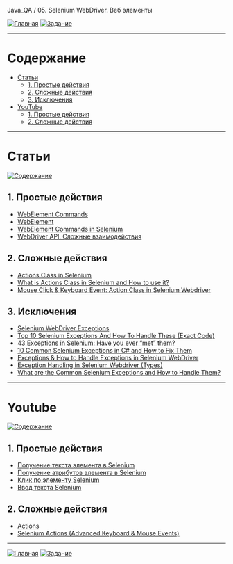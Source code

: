 Java_QA / 05. Selenium WebDriver. Веб элементы

[![Главная](https://img.shields.io/badge/-Главная-aaccee)](README.md)
[![Задание](https://img.shields.io/badge/-Задание-99ffee)](3.%20Задание.md)

***

# Содержание

* [Статьи](#статьи)
    * [1. Простые действия](#1-простые-действия)
    * [2. Сложные действия](#2-сложные-действия)
    * [3. Исключения](#3-исключения)
* [YouTube](#youtube)
    * [1. Простые действия](#1-простые-действия-1)
    * [2. Сложные действия](#2-сложные-действия-1)

***

# Статьи

[![Содержание](https://img.shields.io/badge/-Содержание-66eeff)](#содержание)

## 1. Простые действия

* [WebElement Commands](https://www.toolsqa.com/selenium-webdriver/webelement-commands/)
* [WebElement](https://www.selenium.dev/documentation/en/webdriver/web_element/)
* [WebElement Commands in Selenium](https://stqatools.com/selenium-webelement-commands/)
* [WebDriver API. Сложные взаимодействия](https://comaqa.gitbook.io/selenium-webdriver-lectures/selenium-webdriver.-slozhnye-voprosy./webdriver-api.-slozhnye-vzaimodeistviya.)

## 2. Сложные действия

* [Actions Class in Selenium](https://www.toolsqa.com/selenium-webdriver/actions-class-in-selenium/)
* [What is Actions Class in Selenium and How to use it?](https://www.janbasktraining.com/blog/what-is-actions-class-in-selenium/)
* [Mouse Click & Keyboard Event: Action Class in Selenium Webdriver](https://www.guru99.com/keyboard-mouse-events-files-webdriver.html)

## 3. Исключения

* [Selenium WebDriver Exceptions](http://internetka.in.ua/selenium-webdriver-exceptions/)
* [Top 10 Selenium Exceptions And How To Handle These (Exact Code)](https://www.softwaretestinghelp.com/exception-handling-framework-selenium-tutorial-19/)
* [43 Exceptions in Selenium: Have you ever “met” them?](https://www.katalon.com/resources-center/blog/selenium-exceptions/)
* [10 Common Selenium Exceptions in C# and How to Fix Them](https://blog.testproject.io/2020/12/28/10-common-selenium-exceptions-in-c-and-how-to-fix-them/)
* [Exceptions & How to Handle Exceptions in Selenium WebDriver](https://blog.knoldus.com/exceptions-how-to-handle-exceptions-in-selenium-webdriver/#nosuchelementexception)
* [Exception Handling in Selenium Webdriver (Types)](https://www.guru99.com/exception-handling-selenium.html)
* [What are the Common Selenium Exceptions and How to Handle Them?](https://www.thepsi.com/what-are-the-common-selenium-exceptions-and-how-to-handle-them/)

***

# Youtube

[![Содержание](https://img.shields.io/badge/-Содержание-66eeff)](#содержание)

## 1. Простые действия

* [Получение текста элемента в Selenium](https://www.youtube.com/watch?v=8N5p1105_ZM&list=PLZqgWWF4O-ziBZVXN19WcRHPM5DkH672c&index=10)
* [Получение атрибутов элемента в Selenium](https://www.youtube.com/watch?v=1lWtNSFXL1Q&list=PLZqgWWF4O-ziBZVXN19WcRHPM5DkH672c&index=9)
* [Клик по элементу Selenium](https://www.youtube.com/watch?v=GfUYh8u8leI&list=PLZqgWWF4O-ziBZVXN19WcRHPM5DkH672c&index=12)
* [Ввод текста Selenium](https://www.youtube.com/watch?v=Irdz077dHsk&list=PLZqgWWF4O-ziBZVXN19WcRHPM5DkH672c&index=13https://www.youtube.com/watch?v=Irdz077dHsk&list=PLZqgWWF4O-ziBZVXN19WcRHPM5DkH672c&index=13)

## 2. Сложные действия

* [Actions](https://www.youtube.com/watch?v=-L2AnIN7VXk)
* [Selenium Actions (Advanced Keyboard & Mouse Events)](https://www.youtube.com/playlist?list=PLfp-cJ6BH8u_KcwdSoFsGlE6u2XSrKkwc)

***

[![Главная](https://img.shields.io/badge/-Главная-aaccee)](README.md)
[![Задание](https://img.shields.io/badge/-Задание-99ffee)](3.%20Задание.md)